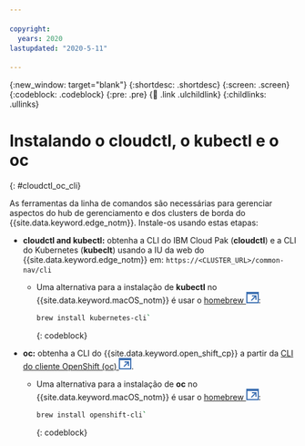 ```yaml
---

copyright:
  years: 2020
lastupdated: "2020-5-11"

---
```


{:new_window: target="blank"}
{:shortdesc: .shortdesc}
{:screen: .screen}
{:codeblock: .codeblock}
{:pre: .pre}
{:child: .link .ulchildlink}
{:childlinks: .ullinks}

# Instalando o cloudctl, o kubectl e o oc
{: #cloudctl_oc_cli}

As ferramentas da linha de comandos são necessárias para gerenciar aspectos do hub de gerenciamento e dos clusters de borda do {{site.data.keyword.edge_notm}}. Instale-os usando estas etapas:

* **cloudctl and kubectl:** obtenha a CLI do IBM Cloud Pak (**cloudctl**) e a CLI do Kubernetes (**kubeclt**) usando a IU da web do {{site.data.keyword.edge_notm}} em: `https://<CLUSTER_URL>/common-nav/cli`

  * Uma alternativa para a instalação de **kubectl** no {{site.data.keyword.macOS_notm}} é usar o [homebrew ![Abre em uma nova guia](../../images/icons/launch-glyph.svg "Abre em uma nova guia")](https://brew.sh/):
  
    ```bash
    brew install kubernetes-cli`
    ```
    {: codeblock}

* **oc:** obtenha a CLI do {{site.data.keyword.open_shift_cp}} a partir da [CLI do cliente OpenShift (oc) ![Abre em uma nova guia](../../images/icons/launch-glyph.svg "Abre em uma nova guia")](https://mirror.openshift.com/pub/openshift-v4/clients/ocp/latest/).

  * Uma alternativa para a instalação de **oc** no {{site.data.keyword.macOS_notm}} é usar o [homebrew ![Abre em uma nova guia](../../images/icons/launch-glyph.svg "Abre em uma nova guia")](https://brew.sh/):
  
    ```bash
    brew install openshift-cli`
    ```
    {: codeblock}
